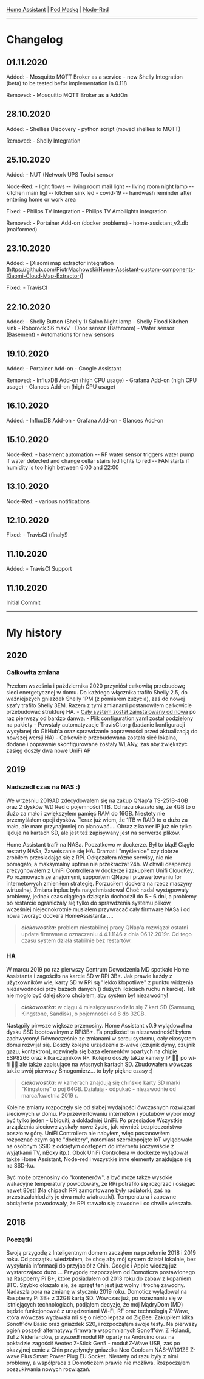<p align="center">

[Home Assistant](https://github.com/sineczek/HomeAssistant/) | [Pod Maską](https://github.com/sineczek/HomeAssistant/blob/master/www/guts.md) | [Node-Red](https://github.com/sineczek/HomeAssistant/blob/master/www/nodered.md)

</p>

***
# Changelog
## 01.11.2020
Added:
    - Mosquitto MQTT Broker as a service
    - new Shelly Integration (beta) to be tested befor implementation in 0.118

Removed:
    - Mosquitto MQTT Broker as a AddOn

## 28.10.2020
Added:
    - Shellies Discovery - python script (moved shellies to MQTT)

Removed: 
    - Shelly Integration

## 25.10.2020
Added:
    - NUT (Network UPS Tools) sensor

Node-Red:
    - light flows
        -- living room mail light
        -- living room night lamp
        -- kitchen main ligt
        -- kitchen sink led
    - covid-19
        -- handwash reminder after entering home or work area

Fixed:
    - Philips TV integration
    - Philips TV Ambilights integration

Removed:
    - Portainer Add-on (docker problems)
    - home-assistant_v2.db (malformed)
## 23.10.2020
Added: 
    - [Xiaomi map extractor integration (https://github.com/PiotrMachowski/Home-Assistant-custom-components-Xiaomi-Cloud-Map-Extractor)]

Fixed: 
    - TravisCI

## 22.10.2020
Added:
    - Shelly Button (Shelly 1) Salon Night lamp
    - Shelly Flood Kitchen sink
    - Roborock S6 maxV
    - Door sensor (Bathroom)
    - Water sensor (Basement)
    - Automations for new sensors

## 19.10.2020
Added:
    - Portainer Add-on
    - Google Assistant

Removed:
    - InfluxDB Add-on (high CPU usage)
    - Grafana Add-on (high CPU usage)
    - Glances Add-on (high CPU usage)

## 16.10.2020
Added:
    - InfluxDB Add-on
    - Grafana Add-on
    - Glances Add-on

## 15.10.2020
Node-Red:
    - basement automation
        -- RF water sensor triggers water pump if water detected and change cellar stairs led lights to red
        -- FAN starts if humidity is too high between 6:00 and 22:00
        
## 13.10.2020
Node-Red:
    - various notifications

## 12.10.2020
Fixed:
    - TravisCI (finaly!)

## 11.10.2020 
Added:
    - TravisCI Support

## 11.10.2020
Initial Commit

***

# My history
## 2020 
### Całkowita zmiana

Przełom wsześnia i października 2020 przyniósł całkowitą przebudowę sieci energetycznej w domu. Do każdego włącznika trafiło Shelly 2.5, do ważniejszych gniazdek Shelly 1PM (z pomiarem zużycia), zaś do nowej szafy trafiło Shelly 3EM. Razem z tymi zmianami postanowiłem całkowicie przebudować strukturę HA. 
    - [Cały system został zainstalowany od nowa](https://github.com/sineczek/HomeAssistant/blob/master/www/instalacja.md) po raz pierwszy od bardzo danwa.
    - Plik configuration.yaml został podzielony na pakiety
    - Powstały automatyzacje TravisCI.org (badanie konfiguracji wysyłanej do GitHub'a oraz sprawdzanie poprawności przed aktualizacją do nowszej wersji HA)
    - Całkowicie przebudowana została sieć lokalna, dodane i poprawnie skonfigurowane zostały WLANy, zaś aby zwiększyć zasięg doszły dwa nowe UniFi AP 


## 2019 
### Nadszedł czas na NAS :) 

We wrześniu 2019AD zdecydowałem się na zakup QNap'a TS-251B-4GB oraz 2 dysków WD Red o pojemności 1TB. Od razu okazało się, że 4GB to o dużo za mało i zwiększyłem pamięć RAM do 16GB. Niestety nie przemyślałem opcji dysków. Teraz już wiem, że 1TB w RAID to o dużo za mało, ale mam przynajmniej co planować.... Obraz z kamer IP już nie tylko ląduje na kartach SD, ale jest też zapisywany jest na serwerze plików. 

Home Assistant trafił na NASa. Poczatkowo w dockerze. Był to błąd! Ciągłe restarty NASa, Zaweiszanie się HA. Dramat i "myślenice" czy dobrze zrobiłem przesiadając się z RPi. Odłączałem rózne serwisy, nic nie pomagało, a maksymalny uptime nie przekraczał 24h. W chwili desperacji zrezygnowałem z UniFi Controllera w dockerze i zakupiłem Unifi CloudKey.
Po rozmowach ze znajomymi, supportem QNapa i przewertowaniu for internetowych zmieniłem strategię. Porzuciłem dockera na rzecz maszyny wirtualnej. Zmiana inplus była natychmiastowa! Choć nadal występowały problemy, jednak czas ciągłego działąnia dochodził do 5 - 6 dni, a problemy po restarcie ograniczały się tylko do sprawdzenia systemu plików, wcześniej niejednokrotnie musiałem przywracać cały firmware NASa i od nowa tworzyć dockera HomeAssistanta ....

>___ciekawostka:___
>problem niestabilnej pracy QNap'a rozwiązał ostatni update firmware o oznaczeniu 4.4.1.1146 z dnia 06.12.2019r. Od tego czasu system działa stabilnie bez restartów.

### HA

W marcu 2019 po raz pierwszy Centrum Dowodzenia MD spotkało Home Assistanta i zagościło na karcie SD w RPi 3B+. Jak prawie każdy z użytkowników wie, karty SD w RPi są "lekko kłopotliwe" z punktu widzenia niezawodności przy bazach danych (i dużych ilościach ruchu n karcie). Tak nie mogło być dalej skoro chciałem, aby system był niezawodny! 

> ___ciekawostka:___
>w ciągu 4 miesięcy uszkodziło się 7 kart SD (Samsung, Kingstone, Sandisk), o pojemności od 8 do 32GB. 

Nastąpiły pirwsze większe przenosiny. Home Assistant v0.9 wylądował na dysku SSD bootowalnym z RPi3B+. Ta prędkośc! ta niezawodność! byłem zachwycony!
Równocześnie ze zmianami w sercu systemu, cały ekosystem domu rozwijał się. Doszły kolejne urządzenia z-wave (czujnik dymy, czujnik gazu, kontaktron), rozwinęła się baza elementów opartych na chipie ESP8266 oraz kilka czujników RF. Kolejno doszły także kamery IP :man_facepalming: po wi-fi :man_facepalming: ale także zapisujące na własnych kartach SD.
Zbudowałem wówczas także swój pierwszy Smogomierz... to były piękne czasy :)

>___ciekawostka:___
>w kamerach znajdują się chińskie karty SD marki "Kingstone" o poj 64GB. Działają - odpukać - niezawodnie od marca/kwietnia 2019 r.

Kolejne zmiany rozpoczęły się od słabej wydajności ówczasnych rozwiązań sieciowych w domu. Po przewertowaniu internetów i youtubów wybór mógł być tylko jeden - Ubiquiti, a dokładniej UniFi. Po przesiadce Wszystkie urządzenia sieciowe zyskały nowe życie, jak również bezpieczeństwo poszło w górę. UniFi Controllera nie nabyłem, więc postanowiłem rozpoznać czym są te "dockery", natomiast szerokopojęte IoT wylądowało na osobnym SSID z odciętym dostępem do internetu (oczywiście z wyjątkami TV, nBoxy itp.). Obok UniFi Controllera w dockerze wylądował także Home Assistant, Node-red i wszystkie inne elementy znajdujące się na SSD-ku. 

Być może przenosiny do "kontenerów", a być może także wysokie wakacyjne temperatury powodowały, że RPi potrafiło się rozgrzać i osiągać nawet 80st! (Na chipach RPi zamontowane były radiatorki, zaś na przestrzałchłodziły je dwa małe wiatraczki). Temperatura i zapewne obciążenie powodowały, że RPi stawało się zawodne i co chwile wieszało.

## 2018
### Początki

Swoją przygodę z Inteligentnym domem zacząłem na przełomie 2018 i 2019 roku. Od początku wiedziałem, że chcę aby mój system działał lokalnie, bez wysyłania informacji do przyjaciół z Chin. Google i Apple wiedzą już wystarczajaco dużo ...
Przygodę rozpocząłem od Domoticza postawionego na Raspberry Pi B+, które posiadałem od 2013 roku do zabaw z kopaniem BTC. Szybko okazało się, że sprzęt ten jest już wolny i trochę zawodny. Nadaszła pora na zmianę w styczniu 2019 roku. Domoticz wylądował na Raspberry Pi 3B+ z 32GB kartą SD. 
Wówczas już, po rozeznaniu się w istniejących technologiach, podjąłem decyzje, że mój MądryDom (MD) będzie funkcjonować z urządzeniami Wi-Fi, RF oraz technologią Z-Wave, która wówczas wydawała mi się o niebo lepsza od ZigBee.
Zakupiłem kilka Sonoff'ów Basic oraz gniazdek S20, i rozpocząłęm swoje testy. Na pierwszy ogień poszedł alternatywy firmware wspomnianych Sonoff'ów. Z Holandi, tfu! z Niderlandów, przyszedł moduł RF oparty na Andruino oraz na pokładzie zagościł Aeotec Z-Stick Gen5 - moduł Z-Wave USB, zaś po okazyjnej cenie z Chin przypłynęły gniazdka Neo Coolcam NAS-WR01ZE Z-wave Plus Smart Power Plug EU Socket. Niestety od razu były z nimi problemy, a współpraca z Domoticzem prawie nie możliwa. Rozpocząłem poszukiwania nowych rozwiązań.


